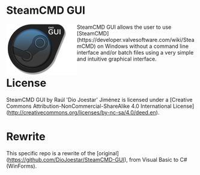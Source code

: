 SteamCMD GUI
============
<img align="left" src="/img/Logo.png" />
SteamCMD GUI allows the user to use [SteamCMD] (https://developer.valvesoftware.com/wiki/SteamCMD) on Windows without a command line interface and/or batch files using a very simple and intuitive graphical interface.

License
============
SteamCMD GUI by Raúl 'Dio Joestar' Jiménez is licensed under a [Creative Commons Attribution-NonCommercial-ShareAlike 4.0 International License] (http://creativecommons.org/licenses/by-nc-sa/4.0/deed.en).

Rewrite
============
This specific repo is a rewrite of the [original] (https://github.com/DioJoestar/SteamCMD-GUI), from Visual Basic to C# (WinForms).